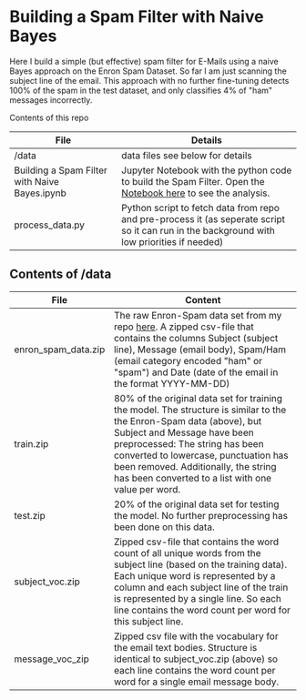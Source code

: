 # Building a Spam Filter with Naive Bayes
Here I build a simple (but effective) spam filter for E-Mails using a naive Bayes approach on the Enron Spam Dataset. So far I am just scanning the subject line of the email. This approach with no further fine-tuning detects 100% of the spam in the test dataset, and only classifies 4% of "ham" messages incorrectly.

Contents of this repo

File|Details
-|-
/data|data files see below for details
Building a Spam Filter with Naive Bayes.ipynb|Jupyter Notebook with the python code to build the Spam Filter. Open the [Notebook here](https://github.com/MWiechmann/enron_spam_filter/blob/main/Building%20a%20Spam%20Filter%20with%20Naive%20Bayes.ipynb) to see the analysis.
process_data.py|Python script to fetch data from repo and pre-process it (as seperate script so it can run in the background with low priorities if needed)

## Contents of /data
File|Content
-|-
enron_spam_data.zip | The raw Enron-Spam data set from my repo [here](https://github.com/MWiechmann/enron_spam_data). A zipped csv-file that contains the columns Subject (subject line), Message (email body), Spam/Ham (email category encoded "ham" or "spam") and Date (date of the email in the format YYYY-MM-DD)
train.zip | 80% of the original data set for training the model. The structure is similar to the the Enron-Spam data (above), but Subject and Message have been preprocessed: The string has been converted to lowercase, punctuation has been removed. Additionally, the string has been converted to a list with one value per word.
test.zip | 20% of the original data set for testing the model. No further preprocessing has been done on this data.
subject_voc.zip | Zipped csv-file that contains the word count of all unique words from the subject line (based on the training data). Each unique word is represented by a column and each subject line of the train is represented by a single line. So each line contains the word count per word for this subject line.
message_voc_zip | Zipped csv file with the vocabulary for the email text bodies. Structure is identical to subject_voc.zip (above) so each line contains the word count per word for a single email message body.
